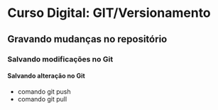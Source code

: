 # Curso Digital: GIT/Versionamento

## Gravando mudanças no repositório

### Salvando modificações no Git

#### Salvando alteração no Git
* comando git push
* comando git pull
